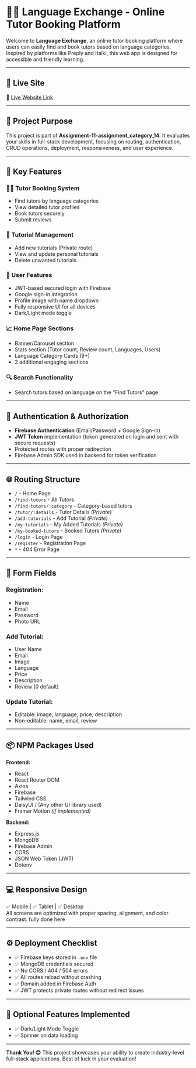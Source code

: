 # 🧑‍🏫 Language Exchange - Online Tutor Booking Platform

Welcome to **Language Exchange**, an online tutor booking platform where users can easily find and book tutors based on language categories. Inspired by platforms like Preply and Italki, this web app is designed for accessible and friendly learning.

---

## 🚀 Live Site
🔗 [Live Website Link](https://assignment-11-19334.web.app)

---

## 🎯 Project Purpose
This project is part of **Assignment-11-assignment_category_14**. It evaluates your skills in full-stack development, focusing on routing, authentication, CRUD operations, deployment, responsiveness, and user experience.

---

## 🧩 Key Features

### 👨‍🏫 Tutor Booking System
- Find tutors by language categories
- View detailed tutor profiles
- Book tutors securely
- Submit reviews

### 📝 Tutorial Management
- Add new tutorials (Private route)
- View and update personal tutorials
- Delete unwanted tutorials

### 👥 User Features
- JWT-based secured login with Firebase
- Google sign-in integration
- Profile image with name dropdown
- Fully responsive UI for all devices
- Dark/Light mode toggle

### 📈 Home Page Sections
- Banner/Carousel section
- Stats section (Tutor count, Review count, Languages, Users)
- Language Category Cards (9+)
- 2 additional engaging sections

### 🔍 Search Functionality
- Search tutors based on language on the "Find Tutors" page

---

## 🔐 Authentication & Authorization

- **Firebase Authentication** (Email/Password + Google Sign-in)
- **JWT Token** implementation (token generated on login and sent with secure requests)
- Protected routes with proper redirection
- Firebase Admin SDK used in backend for token verification

---

## 🌐 Routing Structure

- `/` - Home Page  
- `/find-tutors` - All Tutors  
- `/find-tutors/:category` - Category-based tutors  
- `/tutor/:details` - Tutor Details *(Private)*  
- `/add-tutorials` - Add Tutorial *(Private)*  
- `/my-tutorials` - My Added Tutorials *(Private)*  
- `/my-booked-tutors` - Booked Tutors *(Private)*  
- `/login` - Login Page  
- `/register` - Registration Page  
- `*` - 404 Error Page  

---

## 🧪 Form Fields

### Registration:
- Name
- Email
- Password
- Photo URL

### Add Tutorial:
- User Name
- Email
- Image
- Language
- Price
- Description
- Review (0 default)

### Update Tutorial:
- Editable: image, language, price, description  
- Non-editable: name, email, review

---

## 📦 NPM Packages Used

**Frontend:**
- React
- React Router DOM
- Axios
- Firebase
- Tailwind CSS
- DaisyUI / (Any other UI library used)
- Framer Motion *(if implemented)*

**Backend:**
- Express.js
- MongoDB
- Firebase Admin
- CORS
- JSON Web Token (JWT)
- Dotenv

---

## 💻 Responsive Design

✅ Mobile | ✅ Tablet | ✅ Desktop  
All screens are optimized with proper spacing, alignment, and color contrast. fully done here

---

## ⚙️ Deployment Checklist

- ✅ Firebase keys stored in `.env` file
- ✅ MongoDB credentials secured
- ✅ No CORS / 404 / 504 errors
- ✅ All routes reload without crashing
- ✅ Domain added in Firebase Auth
- ✅ JWT protects private routes without redirect issues

---

## 🧠 Optional Features Implemented

- ✅ Dark/Light Mode Toggle
- ✅ Spinner on data loading

---

**Thank You! 😊**
This project showcases your ability to create industry-level full-stack applications. Best of luck in your evaluation!

